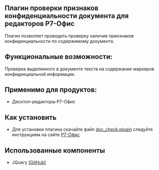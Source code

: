 ## Плагин проверки признаков конфиденциальности документа для редакторов Р7-Офис

Плагин позволяет проводить проверку наличия принзнаков конфиденциальности по содержимому документа.

## Функциональные возможности:
Проверка выделенного в документе текста на содержание маркеров конфиденциальной информации.

## Применимо для продуктов:
*	Десктоп-редакторы Р7-Офиc

## Как установить
*	Для установки плагина скачайте файл <a href="https://github.com/VNexsus/doc_check/blob/main/doc_check.plugin">doc_check.plugin</a> следуйте инструкциям на сайте <a href="https://support.r7-office.ru/desktop_editors/plugins-and-macros/plugins-plugins-and-macros/adding-plugins/p7-office-docs-on-premises/">Р7-Офиc<a/>
  
## Использованные компоненты
* JQuery <a href="https://github.com/jquery/jquery">(GitHub)</a>